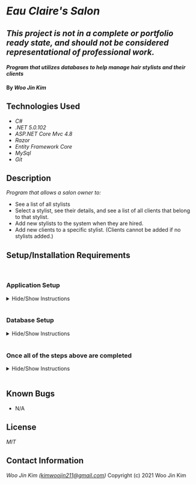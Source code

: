 # _Eau Claire's Salon_

## _This project is not in a complete or portfolio ready state, and should not be considered representational of professional work._

#### _Program that utilizes databases to help manage hair stylists and their clients_

#### By _**Woo Jin Kim**_

## Technologies Used

* _C#_
* _.NET 5.0.102_
* _ASP.NET Core Mvc 4.8_
* _Razor_
* _Entity Framework Core_
* _MySql_
* _Git_

## Description

_Program that allows a salon owner to:_

* See a list of all stylists
* Select a stylist, see their details, and see a list of all clients that belong to that stylist.
* Add new stylists to the system when they are hired.
* Add new clients to a specific stylist. (Clients cannot be added if no stylists added.)

## Setup/Installation Requirements
<br>

### Application Setup
<details>
<summary>Hide/Show Instructions</summary>

_Note: Make sure you have **.NET 5.0** installed. If not, please visit [this link](https://dotnet.microsoft.com/download/dotnet/5.0)_

* _Clone this repository to your computer from [this repository](https://github.com/kimwoojin211/HairSalon.Solution.git)
* _In your terminal of choice, navigate to the HairSalon directory_
* _Create a file named "appsettings.json" in this directory_
* _Add the following lines of code to your newly created "appsettings.json" file and save._
```
{
"ConnectionStrings": {
"DefaultConnection": "Server=localhost;Port=3306;database=[YOUR DATABASE];uid=root;pwd=[YOUR PASSWORD];"
}
}
```
**NOTE:** _[YOUR DATABASE]_ and _[YOUR PASSWORD]_ **MUST** be the same database name and password as those of your local MySql server. Please see **Database Setup** for more details.
</details>
<br>

### Database Setup 

<details>
<summary>Hide/Show Instructions</summary>

* _If not already installed, please download MySql Workbench [here](https://www.mysql.com/products/workbench/)
  and follow the installation/setup instructions listed [here](https://www.learnhowtoprogram.com/c-and-net/getting-started-with-c/installing-and-configuring-mysql)_
* _Open MySql Workbench and select a local server_
* _In the Navigtor section, click the Administration tab, and click on Data Import/Restore_
* _Under Import Options, select Import from Self-Contained File, and select "woojin_kim.sql", found in the HairSalon.Solutions directory to import the database structure_
* _Under Default Schema to be Imported To, select the New button_
* _Enter a name for your database and hit Ok_
* _Click Start Import_
</details>
<br>

### Once all of the steps above are completed

<details>
<summary>Hide/Show Instructions</summary>

* _Navigate back to the HairSalon.Solution directory on your terminal_
* _Navigate into the HairSalon directory_
* _Enter `dotnet build` into the terminal_
* _Enter `dotnet run` into the terminal_
</details>
<br>

## Known Bugs

* N/A
## License

_MIT_

## Contact Information

_Woo Jin Kim (kimwoojin211@gmail.com)_
Copyright (c) 2021 Woo Jin Kim